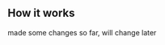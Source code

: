 <!---

This file is used to generate your project datasheet. Please fill in the information below and delete any unused
sections.

You can also include images in this folder and reference them in the markdown. Each image must be less than
512 kb in size, and the combined size of all images must be less than 1 MB.
-->

## How it works

made some changes so far, will change later

<!-- ## How to test

Explain how to use your project -->

<!-- ## External hardware

List external hardware used in your project (e.g. PMOD, LED display, etc), if any -->
